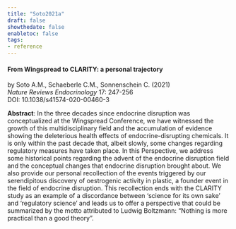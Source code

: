 ```yaml
---
title: "Soto2021a"
draft: false
showthedate: false
enabletoc: false
tags:
- reference
---
```


#### **From Wingspread to CLARITY: a personal trajectory**     
by Soto A.M., Schaeberle C.M., Sonnenschein C. (2021)         
*Nature Reviews Endocrinology* 17: 247-256       
DOI: 10.1038/s41574-020-00460-3     

**Abstract**:  In the three decades since endocrine disruption was conceptualized at the Wingspread Conference, we have witnessed the growth of this multidisciplinary field and the accumulation of evidence showing the deleterious health effects of endocrine-disrupting chemicals. It is only within the past decade that, albeit slowly, some changes regarding regulatory measures have taken place. In this Perspective, we address some historical points regarding the advent of the endocrine disruption field and the conceptual changes that endocrine disruption brought about. We also provide our personal recollection of the events triggered by our serendipitous discovery of oestrogenic activity in plastic, a founder event in the field of endocrine disruption. This recollection ends with the CLARITY study as an example of a discordance between ‘science for its own sake’ and ‘regulatory science’ and leads us to offer a perspective that could be summarized by the motto attributed to Ludwig Boltzmann: “Nothing is more practical than a good theory”.

